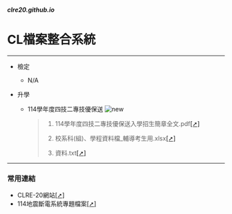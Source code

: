 ##### clre20.github.io

# CL檔案整合系統
---
- 檢定
  - N/A

- 升學
  - 114學年度四技二專技優保送 ![new](https://github.com/clre20/clre20.github.io/blob/main/new.jpg)
    > 1. 114學年度四技二專技優保送入學招生簡章全文.pdf[[➚]](https://clre20.github.io/114學年度四技二專技優保送/114學年度四技二專技優保送入學招生簡章全文.pdf)
    > 
    > 2. 校系科(組)、學程資料檔_輔導考生用.xlsx[[➚]](https://clre20.github.io/114學年度四技二專技優保送/校系科(組)、學程資料檔_輔導考生用.xlsx)
    > 
    > 3. 資料.txt[[➚]](https://clre20.github.io/114學年度四技二專技優保送/資料.txt)

---
### 常用連結
- CLRE-20網站[[➚]](https://clre20.mcooest.us.kg)
- 114地震斷電系統專題檔案[[➚]](https://github.com/clre20/Earthquake-power-system-2024-Topics)
